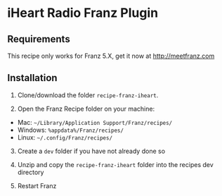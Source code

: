 # iHeart Radio Franz Plugin

## Requirements
This recipe only works for Franz 5.X, get it now at http://meetfranz.com

## Installation

1. Clone/download the folder `recipe-franz-iheart`.

2. Open the Franz Recipe folder on your machine:
  * Mac: `~/Library/Application Support/Franz/recipes/`
  * Windows: `%appdata%/Franz/recipes/`
  * Linux: `~/.config/Franz/recipes/`

3. Create a `dev` folder if you have not already done so

3. Unzip and copy the `recipe-franz-iheart` folder into the recipes dev directory

4. Restart Franz
